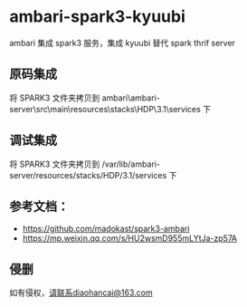 # ambari-spark3-kyuubi
ambari 集成 spark3 服务，集成 kyuubi 替代 spark thrif server

## 原码集成
将 SPARK3 文件夹拷贝到 ambari\ambari-server\src\main\resources\stacks\HDP\3.1\services 下

## 调试集成
将 SPARK3 文件夹拷贝到 /var/lib/ambari-server/resources/stacks/HDP/3.1/services 下



## 参考文档：
- https://github.com/madokast/spark3-ambari
- https://mp.weixin.qq.com/s/HU2wsmD955mLYtJa-zp57A

## 侵删
如有侵权，请联系diaohancai@163.com